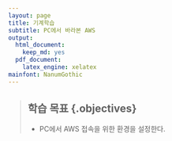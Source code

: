 ```yaml
---
layout: page
title: 기계학습
subtitle: PC에서 바라본 AWS
output:
  html_document: 
    keep_md: yes
  pdf_document:
    latex_engine: xelatex
mainfont: NanumGothic
---
```



> ## 학습 목표 {.objectives}
>
> * PC에서 AWS 접속을 위한 환경을 설정한다.


